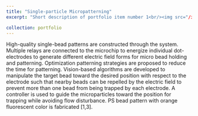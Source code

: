 ```yaml
---
title: "Single-particle Micropatterning"
excerpt: "Short description of portfolio item number 1<br/><img src="/images/single_particle.jpg">"

collection: portfolio
--- 
```


High-quality single-bead patterns are constructed through the system. Multiple relays are connected to the microchip to energize individual dot-electrodes to generate different electric field forms for micro bead holding and patterning. Optimization patterning strategies are proposed to reduce the time for patterning. Vision-based algorithms are developed to manipulate the target bead toward the desired position with respect to the electrode such that nearby beads can be repelled by the electric field to prevent more than one bead from being trapped by each electrode. A controller is used to guide the microparticles toward the position for trapping while avoiding flow disturbance. PS bead pattern with orange fluorescent color is fabricated [1,3].
